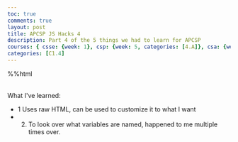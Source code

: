 ```yaml
---
toc: true
comments: true
layout: post
title: APCSP JS Hacks 4
description: Part 4 of the 5 things we had to learn for APCSP 
courses: { csse: {week: 1}, csp: {week: 5, categories: [4.A]}, csa: {week: 0} }
categories: [C1.4]
---
```


%%html
<table id = "Hello">
    <tr id = "What the text is">
    </tr>
    <tr id = "What I know">
    </tr>
    <tr id = "To ask for help">
    </tr>
</table>
<script>
    var table = document.getElementById("Hello")
    var code = document.getElementById("What the text is")
    var iKnow = document.getElementById("What I know")
    var toLearn = document.getElementById("To ask for help")
    var theContent = [
        "Code presented in JS",
        "thead",
        "object.this"
    ]
    var contentIKnow = [
        "What I know of Code",
        "Know that it represents the table head",
        "I know it represents the something about the object"
    ]
    var contentToLearn = [
        "Questions abount Code",
        "When should I use this?",
        "Confirm: Is used for returning Data abt the object"
    ]
    console.log(theContent)
    for(x = 0; x <theContent.length; x++){
        var cell = document.createElement("td")
        cell.innerHTML = "<code>" + theContent[x] + "<code>"
        code.appendChild(cell)
    }
    console.log(contentIKnow)
    for(x = 0; x <contentToLearn.length; x++){
        var cell2 = document.createElement("td")
        cell2.innerHTML = contentToLearn[x]
        toLearn.appendChild(cell2)
    }
    console.log(contentToLearn)
    for(x = 0; x <contentIKnow.length; x++){
        var cell = document.createElement("td")
        cell.innerHTML = contentIKnow[x]
        iKnow.appendChild(cell)
    }
</script>

What I've learned:
- 1  Uses raw HTML, can be used to customize it to what I want
- 2. To look over what variables are named, happened to me multiple times over.
